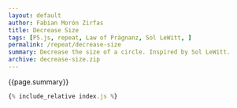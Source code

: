 ```yaml
---  
layout: default
author: Fabian Morón Zirfas
title: Decrease Size
tags: [P5.js, repeat, Law of Prägnanz, Sol LeWitt, ]
permalink: /repeat/decrease-size
summary: Decrease the size of a circle. Inspired by Sol LeWitt.  
archive: decrease-size.zip
---  
```


<!-- more -->
<div class="hero">{{page.summary}}</div>


<div id="sketch"></div>

```js
{% include_relative index.js %}
```

<script type="text/javascript" src="{{site.baseurl}}/assets/js/p5.min.js"></script>
<script type="text/javascript" src="{{site.baseurl}}/{{ page.path | replace:'.md','.js' }}"></script>